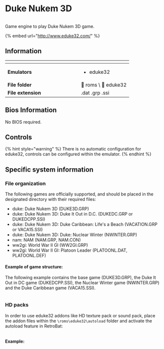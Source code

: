 # Duke Nukem 3D



<div align="left">

<figure><img src="https://raw.githubusercontent.com/fabricecaruso/es-theme-carbon/0ab5d8cd36c673c827b022c2ae53042a38df33da/art/logos/eduke32.svg" alt=""><figcaption></figcaption></figure>

</div>

Game engine to play Duke Nukem 3D game.

{% embed url="http://www.eduke32.com/" %}

## Information

<table data-header-hidden><thead><tr><th width="224"></th><th></th></tr></thead><tbody><tr><td><strong>Emulators</strong></td><td><ul><li>eduke32</li></ul></td></tr><tr><td><strong>File folder</strong></td><td><span data-gb-custom-inline data-tag="emoji" data-code="1f4c2">📂</span> roms \ <span data-gb-custom-inline data-tag="emoji" data-code="1f4c2">📂</span> eduke32</td></tr><tr><td><strong>File extension</strong></td><td>.dat .grp .ssi</td></tr></tbody></table>

## Bios Information

No BIOS required.

## Controls

{% hint style="warning" %}
There is no automatic configuration for eduke32, controls can be configured within the emulator.
{% endhint %}

## Specific system information

### File organization

The following games are officially supported, and should be placed in the designated directory with their required files:

* duke: Duke Nukem 3D (DUKE3D.GRP)
* duke: Duke Nukem 3D: Duke It Out in D.C. (DUKEDC.GRP or DUKEDCPP.SSI)
* duke: Duke Nukem 3D: Duke Caribbean: Life's a Beach (VACATION.GRP or VACA15.SSI)
* duke: Duke Nukem 3D: Duke: Nuclear Winter (NWINTER.GRP)
* nam: NAM (NAM.GRP, NAM.CON)
* ww2gi: World War II GI (WW2GI.GRP)
* ww2gi: World War II GI: Platoon Leader (PLATOONL.DAT, PLATOONL.DEF)

#### Example of game structure:

The following example contains the base game (DUKE3D.GRP), the Duke It Out in DC game (DUKEDCPP.SSI), the Nuclear Winter game (NWINTER.GRP) and the Duke Caribbean game (VACA15.SSI).

<div align="left">

<figure><img src="https://i.imgur.com/b0Z0eMQ.png" alt=""><figcaption></figcaption></figure>

</div>

### HD packs

In order to use eduke32 addons like HD texture pack or sound pack, place the addon files within the `\roms\eduke32\autoload` folder and activate the autoload feature in RetroBat:

<div align="left">

<figure><img src="https://i.imgur.com/ALBNp6e.png" alt=""><figcaption></figcaption></figure>

</div>

#### Example:

<div align="left">

<figure><img src="https://i.imgur.com/MvPC3Qb.png" alt=""><figcaption></figcaption></figure>

</div>

